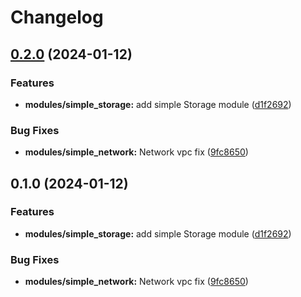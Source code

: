 # Changelog

## [0.2.0](https://github.com/akhilmohan/terraformrelease/compare/simple_network-v0.1.0...simple_network-v0.2.0) (2024-01-12)


### Features

* **modules/simple_storage:** add simple Storage module ([d1f2692](https://github.com/akhilmohan/terraformrelease/commit/d1f2692bbfa5ce109d15e2755c5322ed051202ad))


### Bug Fixes

* **modules/simple_network:** Network vpc fix ([9fc8650](https://github.com/akhilmohan/terraformrelease/commit/9fc86501ffbf8d207709d6913f806ee248866012))

## 0.1.0 (2024-01-12)


### Features

* **modules/simple_storage:** add simple Storage module ([d1f2692](https://github.com/akhilmohan/terraformrelease/commit/d1f2692bbfa5ce109d15e2755c5322ed051202ad))


### Bug Fixes

* **modules/simple_network:** Network vpc fix ([9fc8650](https://github.com/akhilmohan/terraformrelease/commit/9fc86501ffbf8d207709d6913f806ee248866012))
